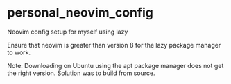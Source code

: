 # personal_neovim_config
Neovim config setup for myself using lazy

Ensure that neovim is greater than version 8 for the lazy package manager to work. 

Note: Downloading on Ubuntu using the apt package manager does not get the right version. Solution was to build from source.
